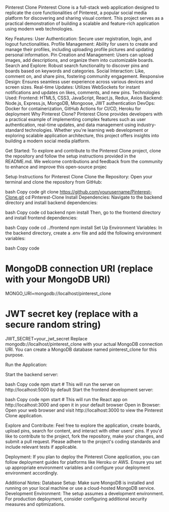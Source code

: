 Pinterest Clone
Pinterest Clone is a full-stack web application designed to replicate the core functionalities of Pinterest, a popular social media platform for discovering and sharing visual content. This project serves as a practical demonstration of building a scalable and feature-rich application using modern web technologies.

Key Features:
User Authentication: Secure user registration, login, and logout functionalities.
Profile Management: Ability for users to create and manage their profiles, including uploading profile pictures and updating personal information.
Pin Creation and Management: Users can upload images, add descriptions, and organize them into customizable boards.
Search and Explore: Robust search functionality to discover pins and boards based on keywords and categories.
Social Interaction: Like, comment on, and share pins, fostering community engagement.
Responsive Design: Ensures seamless user experience across various devices and screen sizes.
Real-time Updates: Utilizes WebSockets for instant notifications and updates on likes, comments, and new pins.
Technologies Used:
Frontend: HTML5, CSS3, JavaScript, React.js, Redux, Axios
Backend: Node.js, Express.js, MongoDB, Mongoose, JWT authentication
DevOps: Docker for containerization, GitHub Actions for CI/CD, Heroku for deployment
Why Pinterest Clone?
Pinterest Clone provides developers with a practical example of implementing complex features such as user authentication, real-time updates, and data management using industry-standard technologies. Whether you're learning web development or exploring scalable application architecture, this project offers insights into building a modern social media platform.

Get Started:
To explore and contribute to the Pinterest Clone project, clone the repository and follow the setup instructions provided in the README.md. We welcome contributions and feedback from the community to enhance and improve this open-source projec

Setup Instructions for Pinterest Clone
Clone the Repository:
Open your terminal and clone the repository from GitHub:

bash
Copy code
git clone https://github.com/yourusername/Pinterest-Clone.git
cd Pinterest-Clone
Install Dependencies:
Navigate to the backend directory and install backend dependencies:

bash
Copy code
cd backend
npm install
Then, go to the frontend directory and install frontend dependencies:

bash
Copy code
cd ../frontend
npm install
Set Up Environment Variables:
In the backend directory, create a .env file and add the following environment variables:

bash
Copy code
# MongoDB connection URI (replace with your MongoDB URI)
MONGO_URI=mongodb://localhost/pinterest_clone

# JWT secret key (replace with a secure random string)
JWT_SECRET=your_jwt_secret
Replace mongodb://localhost/pinterest_clone with your actual MongoDB connection URI. You can create a MongoDB database named pinterest_clone for this purpose.

Run the Application:

Start the backend server:

bash
Copy code
npm start  # This will run the server on http://localhost:5000 by default
Start the frontend development server:

bash
Copy code
npm start  # This will run the React app on http://localhost:3000 and open it in your default browser
Open in Browser:
Open your web browser and visit http://localhost:3000 to view the Pinterest Clone application.

Explore and Contribute:
Feel free to explore the application, create boards, upload pins, search for content, and interact with other users' pins. If you'd like to contribute to the project, fork the repository, make your changes, and submit a pull request. Please adhere to the project's coding standards and include relevant tests if applicable.

Deployment:
If you plan to deploy the Pinterest Clone application, you can follow deployment guides for platforms like Heroku or AWS. Ensure you set up appropriate environment variables and configure your deployment environment accordingly.

Additional Notes:
Database Setup: Make sure MongoDB is installed and running on your local machine or use a cloud-hosted MongoDB service.
Development Environment: The setup assumes a development environment. For production deployment, consider configuring additional security measures and optimizations.
